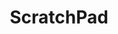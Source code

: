 ---
layout: home
title: "ScratchPad"
description: |
  Web site notes and Todo's.
details: |

  # Ideas for Type 3 & Type 4

  - Use Mentimeter every week to increase engagement. This could count for points.
  - Create my favicon for the type sites based on [this page](https://evilmartians.com/chronicles/how-to-favicon-in-2021-six-files-that-fit-most-needs)
  - Investigate [these tools](https://www.algonquincollege.com/lts/top-tools/) for interactive activities I can do in class to increase engagement and measure learning.
  - Create my favicon for the type sites based on [this page](https://evilmartians.com/chronicles/how-to-favicon-in-2021-six-files-that-fit-most-needs)
  - [Micro-Typography: How To Space And Kern Punctuation Marks And Other Symbols](https://www.smashingmagazine.com/2020/05/micro-typography-space-kern-punctuation-marks-symbols/)

  ## Links

  [MyFonts Font Field Guides](https://www.myfonts.com/content/font-field-guide). Learn about how to use these fonts. There are also alternate cuts of each font.

  - [Type Basics for Screens](https://www.smashingmagazine.com/2018/06/reference-guide-typography-mobile-web-design/)
  - [Smashing Type Newsletter](https://mailchi.mp/smashingmagazine/smashing-newsletter-298-web-typography?e=db00feeaa2)
  - [CapSize: Font Sizing site](https://seek-oss.github.io/capsize/)
    - There are good notes at the lower part of the home page.
  - [TypeScale](https://type-scale.com)
    - Creates type scales automatically.
  - [Bootstrap Typography](https://getbootstrap.com/docs/3.3/css/)
  - [Type fundamentals](https://cssclass.com/2020/05/18/css-basics-for-typography/)
  - [Practical Typography](https://practicaltypography.com/)
  - [A List Apart](https://alistapart.com/article/how-we-read/)
  - [TypeKit Blog](https://blog.typekit.com/)
  - [Type Ed: Font Weight](https://type-ed.com/resources/rag-right/2017/11/13/font-weight-size)
  - [Type Connection](http://www.typeconnection.com/index.php)
  - [Type Method](https://type.method.ac/)
  - [Creative Bloq: Grids on the Web](https://www.creativebloq.com/web-design/grid-theory-41411345)

  ### Accessibility

  - [IASR](https://www.aoda.ca/what-is-the-integrated-accessibility-standards-regulation-iasr/)
  - [WCAG](https://www.w3.org/TR/WCAG20/)

  ----

  ## Reference Materials
  
  - [The Art of Typography](https://learning.oreilly.com/library/view/the-art-of/9781315301532/)
  - [Magazine Layout Assignment](https://learning.oreilly.com/library/view/the-type-project/9780136816034/ch34.xhtml#ch34)
  - [Page Layout](https://learning.oreilly.com/library/view/lessons-in-typography/9780133993738/ch05.html)
  - [Good reference for fundamentals](https://learning.oreilly.com/library/view/design-elements-typography/9781592537679/)
  - [Great historical book](https://learning.oreilly.com/library/view/typography-referenced/9781592537020/) It includes a list of type designers.


---